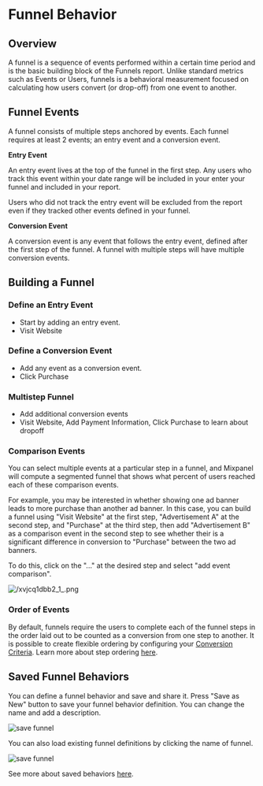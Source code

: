 # Funnel Behavior

## Overview

A funnel is a sequence of events performed within a certain time period and is the basic building block of the Funnels report. Unlike standard metrics such as Events or Users, funnels is a behavioral measurement focused on calculating how users convert (or drop-off) from one event to another.

## Funnel Events

A funnel consists of multiple steps anchored by events. Each funnel requires at least 2 events; an entry event and a conversion event.

**Entry Event**

An entry event lives at the top of the funnel in the first step. Any users who track this event within your date range will be included in your enter your funnel and included in your report. 

Users who did not track the entry event will be excluded from the report even if they tracked other events defined in your funnel.

**Conversion Event**

A conversion event is any event that follows the entry event, defined after the first step of the funnel. A funnel with multiple steps will have multiple conversion events.

## Building a Funnel

### Define an Entry Event
- Start by adding an entry event.
- Visit Website

### Define a Conversion Event
- Add any event as a conversion event.
- Click Purchase

### Multistep Funnel
- Add additional conversion events
- Visit Website, Add Payment Information, Click Purchase to learn about dropoff

### Comparison Events

You can select multiple events at a particular step in a funnel, and Mixpanel will compute a segmented funnel that shows what percent of users reached each of these comparison events.

For example, you may be interested in whether showing one ad banner leads to more purchase than another ad banner. In this case, you can build a funnel using "Visit Website" at the first step, "Advertisement A" at the second step, and "Purchase" at the third step, then add "Advertisement B" as a comparison event in the second step to see whether their is a significant difference in conversion to "Purchase" between the two ad banners.

To do this, click on the "..." at the desired step and select "add event comparison".

![/xvjcq1dbb2_1_.png](/xvjcq1dbb2_1_.png)

### Order of Events
By default, funnels require the users to complete each of the funnel steps in the order laid out to be counted as a conversion from one step to another. It is possible to create flexible ordering by configuring your [Conversion Criteria](/docs/reports/funnels/funnels-conversion-criteria). Learn more about step ordering [here](/docs/reports/funnels/funnels-conversion-criteria#ordering).

## Saved Funnel Behaviors

You can define a funnel behavior and save and share it. Press "Save as New" button to save your funnel behavior definition. You can change the name and add a description.

![save funnel](/save-funnel-1.png)

You can also load existing funnel definitions by clicking the name of funnel.

![save funnel](/save-funnel-2.png)

See more about saved behaviors [here](/docs/features/saved-behaviors).

